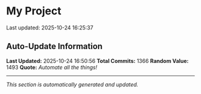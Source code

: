 # My Project


Last updated: 2025-10-24 16:25:37





























































































































































































































































































































































































































































































































































































































































































































































































































































































































































































































































































































































































































































































































































































































































































































































































































































































































































































































## Auto-Update Information

**Last Updated:** 2025-10-24 16:50:56
**Total Commits:** 1366
**Random Value:** 1493
**Quote:** _Automate all the things!_

---
_This section is automatically generated and updated._